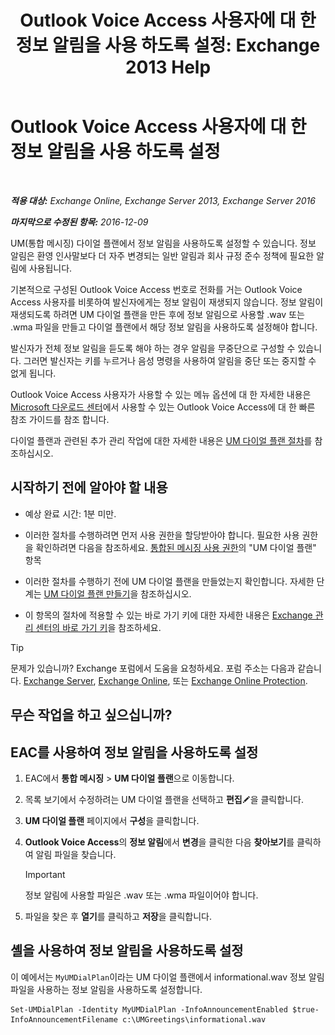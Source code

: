 ﻿---
title: 'Outlook Voice Access 사용자에 대 한 정보 알림을 사용 하도록 설정: Exchange 2013 Help'
TOCTitle: Outlook Voice Access 사용자에 대 한 정보 알림을 사용 하도록 설정
ms:assetid: b69ed0e1-f978-498a-963e-42a047678db4
ms:mtpsurl: https://technet.microsoft.com/ko-kr/library/Bb124344(v=EXCHG.150)
ms:contentKeyID: 50556073
ms.date: 05/22/2018
mtps_version: v=EXCHG.150
ms.translationtype: MT
---

# Outlook Voice Access 사용자에 대 한 정보 알림을 사용 하도록 설정

 

_**적용 대상:** Exchange Online, Exchange Server 2013, Exchange Server 2016_

_**마지막으로 수정된 항목:** 2016-12-09_

UM(통합 메시징) 다이얼 플랜에서 정보 알림을 사용하도록 설정할 수 있습니다. 정보 알림은 환영 인사말보다 더 자주 변경되는 일반 알림과 회사 규정 준수 정책에 필요한 알림에 사용됩니다.

기본적으로 구성된 Outlook Voice Access 번호로 전화를 거는 Outlook Voice Access 사용자를 비롯하여 발신자에게는 정보 알림이 재생되지 않습니다. 정보 알림이 재생되도록 하려면 UM 다이얼 플랜을 만든 후에 정보 알림으로 사용할 .wav 또는 .wma 파일을 만들고 다이얼 플랜에서 해당 정보 알림을 사용하도록 설정해야 합니다.

발신자가 전체 정보 알림을 듣도록 해야 하는 경우 알림을 무중단으로 구성할 수 있습니다. 그러면 발신자는 키를 누르거나 음성 명령을 사용하여 알림을 중단 또는 중지할 수 없게 됩니다.

Outlook Voice Access 사용자가 사용할 수 있는 메뉴 옵션에 대 한 자세한 내용은 [Microsoft 다운로드 센터](https://go.microsoft.com/fwlink/p/?linkid=272767)에서 사용할 수 있는 Outlook Voice Access에 대 한 빠른 참조 가이드를 참조 합니다.

다이얼 플랜과 관련된 추가 관리 작업에 대한 자세한 내용은 [UM 다이얼 플랜 절차](um-dial-plan-procedures-exchange-2013-help.md)를 참조하십시오.

## 시작하기 전에 알아야 할 내용

  - 예상 완료 시간: 1분 미만.

  - 이러한 절차를 수행하려면 먼저 사용 권한을 할당받아야 합니다. 필요한 사용 권한을 확인하려면 다음을 참조하세요. [통합된 메시징 사용 권한](unified-messaging-permissions-exchange-2013-help.md)의 "UM 다이얼 플랜" 항목

  - 이러한 절차를 수행하기 전에 UM 다이얼 플랜을 만들었는지 확인합니다. 자세한 단계는 [UM 다이얼 플랜 만들기](create-a-um-dial-plan-exchange-2013-help.md)을 참조하십시오.

  - 이 항목의 절차에 적용할 수 있는 바로 가기 키에 대한 자세한 내용은 [Exchange 관리 센터의 바로 가기 키](keyboard-shortcuts-in-the-exchange-admin-center-exchange-online-protection-help.md)을 참조하세요.


> [!TIP]
> 문제가 있습니까? Exchange 포럼에서 도움을 요청하세요. 포럼 주소는 다음과 같습니다. <A href="https://go.microsoft.com/fwlink/p/?linkid=60612">Exchange Server</A>, <A href="https://go.microsoft.com/fwlink/p/?linkid=267542">Exchange Online</A>, 또는 <A href="https://go.microsoft.com/fwlink/p/?linkid=285351">Exchange Online Protection</A>.



## 무슨 작업을 하고 싶으십니까?

## EAC를 사용하여 정보 알림을 사용하도록 설정

1.  EAC에서 **통합 메시징** \> **UM 다이얼 플랜**으로 이동합니다.

2.  목록 보기에서 수정하려는 UM 다이얼 플랜을 선택하고 **편집**![편집 아이콘](images/JJ218640.6f53ccb2-1f13-4c02-bea0-30690e6ea71d(EXCHG.150).gif "편집 아이콘")을 클릭합니다.

3.  **UM 다이얼 플랜** 페이지에서 **구성**을 클릭합니다.

4.  **Outlook Voice Access**의 **정보 알림**에서 **변경**을 클릭한 다음 **찾아보기**를 클릭하여 알림 파일을 찾습니다.
    

    > [!IMPORTANT]
    > 정보 알림에 사용할 파일은 .wav 또는 .wma 파일이어야 합니다.



5.  파일을 찾은 후 **열기**를 클릭하고 **저장**을 클릭합니다.

## 셸을 사용하여 정보 알림을 사용하도록 설정

이 예에서는 `MyUMDialPlan`이라는 UM 다이얼 플랜에서 informational.wav 정보 알림 파일을 사용하는 정보 알림을 사용하도록 설정합니다.

    Set-UMDialPlan -Identity MyUMDialPlan -InfoAnnouncementEnabled $true-InfoAnnouncementFilename c:\UMGreetings\informational.wav

